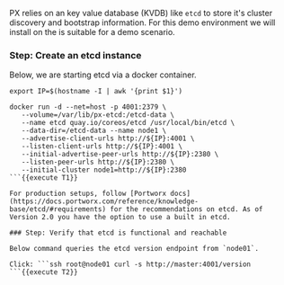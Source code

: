 PX relies on an key value database (KVDB) like `etcd` to store it's cluster discovery and bootstrap information. For this demo environment we will install on the is suitable for a demo scenario.

### Step: Create an etcd instance

Below, we are starting etcd via a docker container.
```
export IP=$(hostname -I | awk '{print $1}')

docker run -d --net=host -p 4001:2379 \
   --volume=/var/lib/px-etcd:/etcd-data \
   --name etcd quay.io/coreos/etcd /usr/local/bin/etcd \
   --data-dir=/etcd-data --name node1 \
   --advertise-client-urls http://${IP}:4001 \
   --listen-client-urls http://${IP}:4001 \
   --initial-advertise-peer-urls http://${IP}:2380 \
   --listen-peer-urls http://${IP}:2380 \
   --initial-cluster node1=http://${IP}:2380
```{{execute T1}}

For production setups, follow [Portworx docs](https://docs.portworx.com/reference/knowledge-base/etcd/#requirements) for the recommendations on etcd. As of Version 2.0 you have the option to use a built in etcd.

### Step: Verify that etcd is functional and reachable

Below command queries the etcd version endpoint from `node01`.

Click: ```ssh root@node01 curl -s http://master:4001/version
```{{execute T2}}
